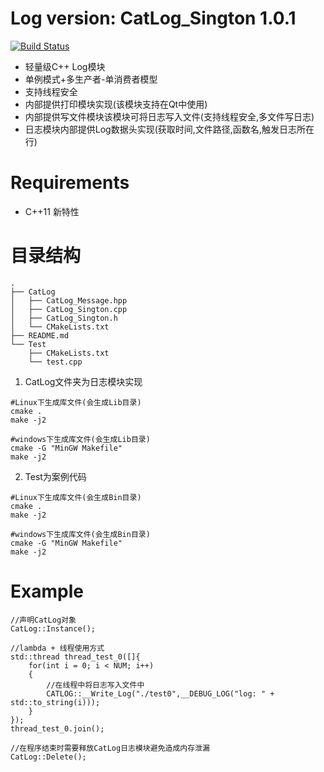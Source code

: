 ﻿Log version: CatLog_Sington 1.0.1
=======

[![Build Status](https://travis-ci.org/graycatya/Log.svg?branch=master)](https://travis-ci.org/graycatya/Log)

* 轻量级C++ Log模块
* 单例模式+多生产者-单消费者模型
* 支持线程安全
* 内部提供打印模块实现(该模块支持在Qt中使用)
* 内部提供写文件模块该模块可将日志写入文件(支持线程安全,多文件写日志)
* 日志模块内部提供Log数据头实现(获取时间,文件路径,函数名,触发日志所在行)

Requirements
=======

* C++11 新特性

目录结构
======= 

```
.
├── CatLog
│   ├── CatLog_Message.hpp
│   ├── CatLog_Sington.cpp
│   ├── CatLog_Sington.h
│   └── CMakeLists.txt
├── README.md
└── Test
    ├── CMakeLists.txt
    └── test.cpp
```
1.  CatLog文件夹为日志模块实现

```
#Linux下生成库文件(会生成Lib目录)
cmake .
make -j2

#windows下生成库文件(会生成Lib目录)
cmake -G "MinGW Makefile"
make -j2
```

2. Test为案例代码
```
#Linux下生成库文件(会生成Bin目录)
cmake .
make -j2

#windows下生成库文件(会生成Bin目录)
cmake -G "MinGW Makefile"
make -j2
```

Example
======

```
//声明CatLog对象
CatLog::Instance();

//lambda + 线程使用方式
std::thread thread_test_0([]{
    for(int i = 0; i < NUM; i++)
    {
        //在线程中将日志写入文件中
        CATLOG::__Write_Log("./test0",__DEBUG_LOG("log: " + std::to_string(i)));
    }
});
thread_test_0.join();

//在程序结束时需要释放CatLog日志模块避免造成内存泄漏
CatLog::Delete();

```

